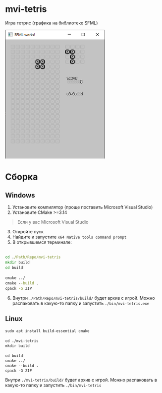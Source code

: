 # mvi-tetris
Игра тетрис (графика на библиотеке SFML)

![Window](./docs/images/main.png)


# Сборка

## Windows

1. Установите компилятор (проще поставить Microsoft Visual Studio)
2. Установите CMake >=3.14

> Если у вас Microsoft Visual Studio
3. Откройте пуск
4. Найдите и запустите `x64 Native tools command prompt`
5. В открывшемся терминале:
```cmd

cd ./Path/Repo/mvi-tetris
mkdir build
cd build

cmake ../
cmake --build .
cpack -G ZIP
```

6. Внутри `./Path/Repo/mvi-tetris/build/` будет архив с игрой. Можно распаковать в какую-то папку и запустить `./bin/mvi-tetris.exe`


## Linux
```shell
sudo apt install build-essential cmake

cd ./mvi-tetris
mkdir build

cd build
cmake ../
cmake --build .
cpack -G ZIP
```

Внутри `./mvi-tetris/build/` будет архив с игрой. Можно распаковать в какую-то папку и запустить `./bin/mvi-tetris`